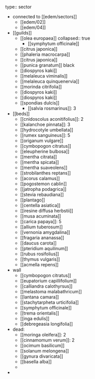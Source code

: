 type:: sector

- connected to [[edem/sectors]]
	- [[edem/02]]
	- [[edem/04]]
- [[guilds]]
	- [[olea europaea]]
	  collapsed:: true
		- [[symphytum officinale]]
	- [[citrus japonica]]
	- [[phaleria macrocarpa]]
	- [[citrus japonica]]
	- [[punica granatum]] black
	- [[diospyros kaki]]
	- [[melaleuca viminalis]]
	- [[melaleuca quinquenervia]]
	- [[morinda citrifolia]]
	- [[diospyros kaki]]
	- [[diospyros kaki]]
	- [[spondias dulcis]]
		- [[salvia rosmarinus]]: 3
- [[beds]]
	- [[cnidoscolus aconitifolius]]: 2
	- [[kalanchoe pinnata]]: 3
	- [[hydrocotyle umbellata]]
	- [[rumex sanguineus]]: 5
	- [[origanum vulgare]]
	- [[cymbopogon citratus]]
	- [[eleupherine bulbosa]]
	- [[mentha citrata]]
	- [[mentha spicata]]
	- [[mentha suaveolens]]
	- [[strobilanthes reptans]]
	- [[acorus calamus]]
	- [[pogostemon cablin]]
	- [[jatropha podagrica]]
	- [[stevia rebaudiana]]
	- [[plantago]]
	- [[centella asiatica]]
	- [[iresine diffusa herbstii]]
	- [[musa acuminata]]
	- [[carica papaya]]: 5
	- [[allium tuberosum]]
	- [[vernonia amygdalina]]
	- [[fragaria ananassa]]
	- [[daucus carota]]
	- [[pteridium aquilinum]]
	- [[rubus rosifolius]]
	- [[thymus vulgaris]]
	- [[acmella repens]]
- wall
	- [[cymbopogon citratus]]
	- [[eupatorium capillifolium]]
	- [[calliandra calothyrsus]]
	- [[melastoma malabathricum]]
	- [[lantana camara]]
	- [[stachytarpheta urticifolia]]
	- [[symphytum officinale]]
	- [[trema orientalis]]
	- [[inga edulis]]
	- [[debregeasia longifolia]]
- dead:
	- [[moringa oleifera]]: 2
	- [[cinnamomum verum]]: 2
	- [[ocimum basilicum]]
	- [[solanum melongena]]
	- [[gynura divaricata]]
	- [[basella alba]]
	-
-